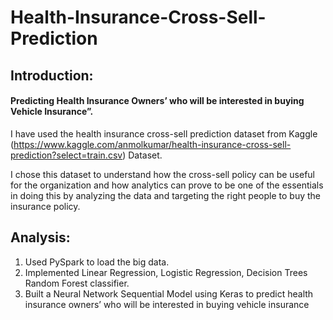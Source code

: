# Health-Insurance-Cross-Sell-Prediction

## Introduction:

#### Predicting Health Insurance Owners’ who will be interested in buying Vehicle Insurance”.
I have used the health insurance cross-sell prediction dataset from Kaggle (https://www.kaggle.com/anmolkumar/health-insurance-cross-sell-prediction?select=train.csv) Dataset.

I chose this dataset to understand how the cross-sell policy can be useful for the organization and how analytics can prove to be one of the essentials in doing this by analyzing the data and targeting the right people to buy the insurance policy.

## Analysis:

1. Used PySpark to load the big data. 
2. Implemented Linear Regression, Logistic Regression, Decision Trees Random Forest classifier.
3. Built a Neural Network Sequential Model using Keras to predict health insurance owners’ who will be interested in buying vehicle insurance
